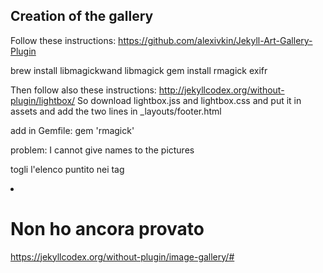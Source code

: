 ## Creation of the gallery

Follow these instructions:
https://github.com/alexivkin/Jekyll-Art-Gallery-Plugin

brew install libmagickwand libmagick
gem install rmagick exifr

Then follow also these instructions:
http://jekyllcodex.org/without-plugin/lightbox/ 
So download lightbox.jss and lightbox.css and put it in assets and add the two lines in _layouts/footer.html

<script type="text/javascript" src="/assets/js/lightbox.js"></script>
<link rel="stylesheet" href="/assets/css/lightbox.css">

add in Gemfile:
gem 'rmagick'

problem: I cannot give names to the pictures

togli l'elenco puntito nei tag <li>

# Non ho ancora provato
https://jekyllcodex.org/without-plugin/image-gallery/#